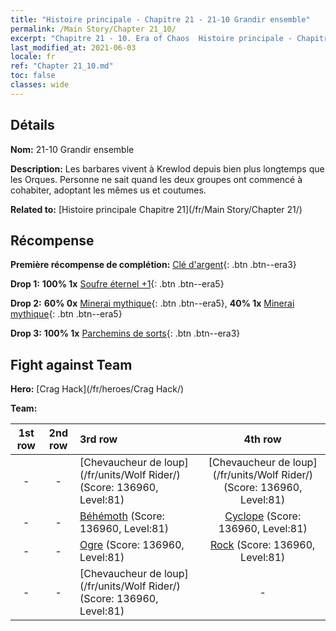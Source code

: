 ```yaml
---
title: "Histoire principale - Chapitre 21 - 21-10 Grandir ensemble"
permalink: /Main Story/Chapter 21_10/
excerpt: "Chapitre 21 - 10. Era of Chaos  Histoire principale - Chapitre 21_10. 21-10 Grandir ensemble"
last_modified_at: 2021-06-03
locale: fr
ref: "Chapter 21_10.md"
toc: false
classes: wide
---
```


## Détails

 **Nom:** 21-10 Grandir ensemble

 **Description:** Les barbares vivent à Krewlod depuis bien plus longtemps que les Orques. Personne ne sait quand les deux groupes ont commencé à cohabiter, adoptant les mêmes us et coutumes.

 **Related to:** [Histoire principale Chapitre 21](/fr/Main Story/Chapter 21/)

## Récompense

 **Première récompense de complétion:** [Clé d'argent](/ItemsFR/con_693/){: .btn .btn--era3}

 **Drop 1:** **100% 1x** [Soufre éternel +1](/ItemsFR/mat_71/){: .btn .btn--era5}

 **Drop 2:** **60% 0x** [Minerai mythique](/ItemsFR/mat_61/){: .btn .btn--era5}, **40% 1x** [Minerai mythique](/ItemsFR/mat_61/){: .btn .btn--era5}

 **Drop 3:** **100% 1x** [Parchemins de sorts](/ItemsFR/con_694/){: .btn .btn--era3}


## Fight against Team
 **Hero:** [Crag Hack](/fr/heroes/Crag Hack/)

 **Team:**


  | 1st row | 2nd row | 3rd row | 4th row |
  |:----:|:----:|:----|:----:|
  | - | - | [Chevaucheur de loup](/fr/units/Wolf Rider/) (Score: 136960, Level:81)  | [Chevaucheur de loup](/fr/units/Wolf Rider/) (Score: 136960, Level:81)  |
  | - | - | [Béhémoth](/fr/units/Behemoth/) (Score: 136960, Level:81)  | [Cyclope](/fr/units/Cyclops/) (Score: 136960, Level:81)  |
  | - | - | [Ogre](/fr/units/Ogre/) (Score: 136960, Level:81)  | [Rock](/fr/units/Roc/) (Score: 136960, Level:81)  |
  | - | - | [Chevaucheur de loup](/fr/units/Wolf Rider/) (Score: 136960, Level:81)  | - |


